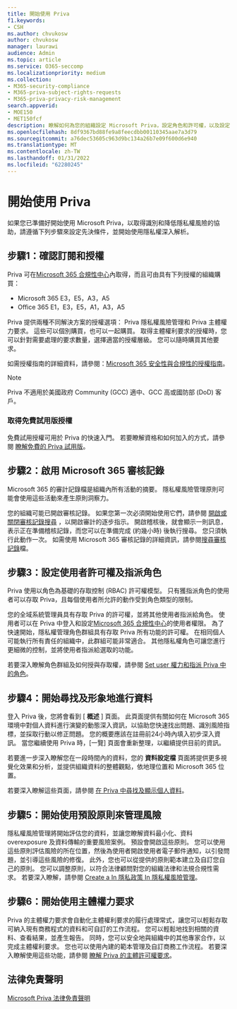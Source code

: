 ```yaml
---
title: 開始使用 Priva
f1.keywords:
- CSH
ms.author: chvukosw
author: chvukosw
manager: laurawi
audience: Admin
ms.topic: article
ms.service: O365-seccomp
ms.localizationpriority: medium
ms.collection:
- M365-security-compliance
- M365-priva-subject-rights-requests
- M365-priva-privacy-risk-management
search.appverid:
- MOE150
- MET150fcf
description: 瞭解如何為您的組織設定 Microsoft Priva，設定角色和許可權，以及設定重要設定。
ms.openlocfilehash: 8df9367bd88fe9a8feecdbb00110345aae7a3d79
ms.sourcegitcommit: a76dec53605c963d9bc134a26b7e09f600d6e940
ms.translationtype: MT
ms.contentlocale: zh-TW
ms.lasthandoff: 01/31/2022
ms.locfileid: "62280245"
---
```

# <a name="get-started-with-priva"></a>開始使用 Priva

如果您已準備好開始使用 Microsoft Priva，以取得識別和降低隱私權風險的協助，請遵循下列步驟來設定先決條件，並開始使用隱私權深入解析。

## <a name="step-1-confirm-subscriptions-and-licensing"></a>步驟1：確認訂閱和授權

Priva 可在[Microsoft 365 合規性中心](https://compliance.microsoft.com/)內取得，而且可由具有下列授權的組織購買：

- Microsoft 365 E3，E5，A3，A5
- Office 365 E1，E3，E5，A1，A3，A5

Priva 提供兩種不同解決方案的授權選項： Priva 隱私權風險管理和 Priva 主體權力要求。 這些可以個別購買，也可以一起購買。 取得主體權利要求的授權時，您可以針對需要處理的要求數量，選擇適當的授權層級。 您可以隨時購買其他要求。

如需授權指南的詳細資料，請參閱：[Microsoft 365 安全性與合規性的授權指南](/office365/servicedescriptions/microsoft-365-service-descriptions/microsoft-365-tenantlevel-services-licensing-guidance/microsoft-365-security-compliance-licensing-guidance#microsoft-priva)。

> [!Note]
> Priva 不適用於美國政府 Community (GCC) 適中、GCC 高或國防部 (DoD) 客戶。

### <a name="get-free-trial-license"></a>取得免費試用版授權

免費試用授權可用於 Priva 的快速入門。 若要瞭解資格和如何加入的方式，請參閱 [瞭解免費的 Priva 試用版](priva-trial.md)。

## <a name="step-2-enable-the-microsoft-365-audit-log"></a>步驟2：啟用 Microsoft 365 審核記錄

Microsoft 365 的審計記錄檔是組織內所有活動的摘要。 隱私權風險管理原則可能會使用這些活動來產生原則洞察力。

您的組織可能已開啟審核記錄。 如果您第一次必須開始使用它們，請參閱 [開啟或關閉審核記錄搜尋](/microsoft-365/compliance/turn-audit-log-search-on-or-off) ，以開啟審計的逐步指示。 開啟稽核後，就會顯示一則訊息，表示正在準備稽核記錄，而您可以在準備完成 (約幾小時) 後執行搜尋。 您只須執行此動作一次。 如需使用 Microsoft 365 審核記錄的詳細資訊，請參閱[搜尋審核記錄](/microsoft-365/compliance/search-the-audit-log-in-security-and-compliance)檔。

## <a name="step-3-set-user-permissions-and-assign-roles"></a>步驟3：設定使用者許可權及指派角色

Priva 使用以角色為基礎的存取控制 (RBAC) 許可權模型。 只有獲指派角色的使用者可以存取 Priva，且每個使用者所允許的動作受到角色類型的限制。

您的全域系統管理員具有存取 Priva 的許可權，並將其他使用者指派給角色。 使用者可以在 Priva 中登入和設定[Microsoft 365 合規性中心](https://compliance.microsoft.com/)的使用者權限。 為了快速開始，隱私權管理角色群組具有存取 Priva 所有功能的許可權。 在相同個人可能執行所有責任的組織中，此群組可能非常適合。 其他隱私權角色可讓您進行更細微的控制，並將使用者指派給選取的功能。

若要深入瞭解角色群組及如何授與存取權，請參閱 [Set user 權力和指派 Priva 中的角色](priva-permissions.md)。

## <a name="step-4-start-finding-and-visualizing-your-data"></a>步驟4：開始尋找及形象地進行資料

登入 Priva 後，您將會看到 [ **概述** ] 頁面。 此頁面提供有關如何在 Microsoft 365 環境中對個人資料進行演變的動態深入資訊，以協助您快速找出問題、識別風險指標，並採取行動以修正問題。 您的概要應該在註冊前24小時內填入初步深入資訊。 當您繼續使用 Priva 時，[一覽] 頁面會重新整理，以繼續提供目前的資訊。

若要進一步深入瞭解您在一段時間內的資料，您的 **資料設定檔** 頁面將提供更多視覺化效果和分析，並提供組織資料的整體觀點，依地理位置和 Microsoft 365 位置。

若要深入瞭解這些頁面，請參閱 [在 Priva 中尋找及顯示個人資料](priva-data-profile.md)。

## <a name="step-5-start-managing-risks-with-default-policies"></a>步驟5：開始使用預設原則來管理風險

隱私權風險管理將開始評估您的資料，並讓您瞭解資料最小化、資料 overexposure 及資料傳輸的重要風險案例。 預設會開啟這些原則。 您可以使用這些原則評估風險的所在位置，然後為使用者開啟使用者電子郵件通知，以引發問題，並引導這些風險的修復。 此外，您也可以從提供的原則範本建立及自訂您自己的原則。 您可以調整原則，以符合法律顧問對您的組織法律和法規合規性需求。 若要深入瞭解，請參閱 [Create a In 隱私政策 In 隱私權風險管理](risk-management-policies.md)。

## <a name="step-6-get-started-with-subject-rights-requests"></a>步驟6：開始使用主體權力要求

Priva 的主體權力要求會自動化主體權利要求的履行處理常式，讓您可以輕鬆存取可納入現有商務程式的資料和可自訂的工作流程。 您可以輕鬆地找到相關的資料、查看結果，並產生報告。 同時，您可以安全地與組織中的其他專家合作，以完成主體權利要求。 您也可以使用內建的範本管理及自訂商務工作流程。 若要深入瞭解使用這些功能，請參閱 [瞭解 Priva 的主體許可權要求](subject-rights-requests.md)。

## <a name="legal-disclaimer"></a>法律免責聲明

[Microsoft Priva 法律免責聲明](priva-disclaimer.md)
